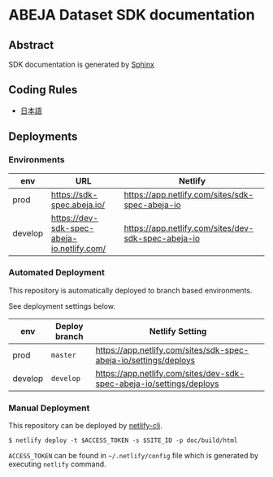 # ABEJA Dataset SDK documentation

## Abstract

SDK documentation is generated by [Sphinx](http://www.sphinx-doc.org/en/master/)

## Coding Rules

- [日本語](https://github.com/abeja-inc/platform-developers-site/wiki/%E8%A1%A8%E8%A8%98%E3%83%AB%E3%83%BC%E3%83%AB)

## Deployments

### Environments 

env     | URL | Netlify
---     | --- | ---
prod    | https://sdk-spec.abeja.io/ | https://app.netlify.com/sites/sdk-spec-abeja-io
develop | https://dev-sdk-spec-abeja-io.netlify.com/ | https://app.netlify.com/sites/dev-sdk-spec-abeja-io


### Automated Deployment

This repository is automatically deployed to branch based environments.

See deployment settings below.

env     | Deploy branch | Netlify Setting 
---     | ---           | ---
prod    | `master`      | https://app.netlify.com/sites/sdk-spec-abeja-io/settings/deploys
develop | `develop`     | https://app.netlify.com/sites/dev-sdk-spec-abeja-io/settings/deploys

### Manual Deployment

This repository can be deployed by [netlify-cli](https://www.netlify.com/docs/cli/#manual-deploy).

```
$ netlify deploy -t $ACCESS_TOKEN -s $SITE_ID -p doc/build/html
```

`ACCESS_TOKEN` can be found in `~/.netlify/config` file which is generated by executing `netlify` command.

